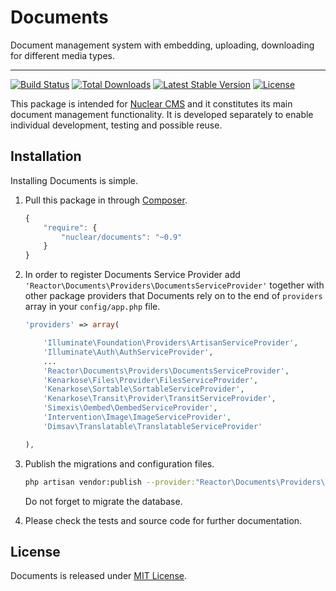 # Documents
Document management system with embedding, uploading, downloading for different media types.
 
---
[![Build Status](https://travis-ci.org/NuclearCMS/Documents.svg?branch=master)](https://travis-ci.org/NuclearCMS/Documents)
[![Total Downloads](https://poser.pugx.org/Nuclear/Documents/downloads)](https://packagist.org/packages/Nuclear/Documents)
[![Latest Stable Version](https://poser.pugx.org/Nuclear/Documents/version)](https://packagist.org/packages/Nuclear/Documents)
[![License](https://poser.pugx.org/Nuclear/Documents/license)](https://packagist.org/packages/Nuclear/Documents)
 
This package is intended for [Nuclear CMS](https://github.com/NuclearCMS/Nuclear) and it constitutes its main document management functionality. It is developed separately to enable individual development, testing and possible reuse.
 
## Installation
Installing Documents is simple.
 
1. Pull this package in through [Composer](https://getcomposer.org).
    ```js
    {
        "require": {
            "nuclear/documents": "~0.9"
        }
    }
    ```

2. In order to register Documents Service Provider add `'Reactor\Documents\Providers\DocumentsServiceProvider'` together with other package providers that Documents rely on to the end of `providers` array in your `config/app.php` file.
    ```php
    'providers' => array(
    
        'Illuminate\Foundation\Providers\ArtisanServiceProvider',
        'Illuminate\Auth\AuthServiceProvider',
        ...
        'Reactor\Documents\Providers\DocumentsServiceProvider',
        'Kenarkose\Files\Provider\FilesServiceProvider',
        'Kenarkose\Sortable\SortableServiceProvider',
        'Kenarkose\Transit\Provider\TransitServiceProvider',
        'Simexis\Oembed\OembedServiceProvider',
        'Intervention\Image\ImageServiceProvider',
        'Dimsav\Translatable\TranslatableServiceProvider'
    
    ),
    ```
    
3. Publish the migrations and configuration files.
    ```bash
    php artisan vendor:publish --provider:"Reactor\Documents\Providers\DocumentsServiceProvider"
    ```
    Do not forget to migrate the database.

4. Please check the tests and source code for further documentation.
 
## License
Documents is released under [MIT License](https://github.com/NuclearCMS/Documents/blob/master/LICENSE).
